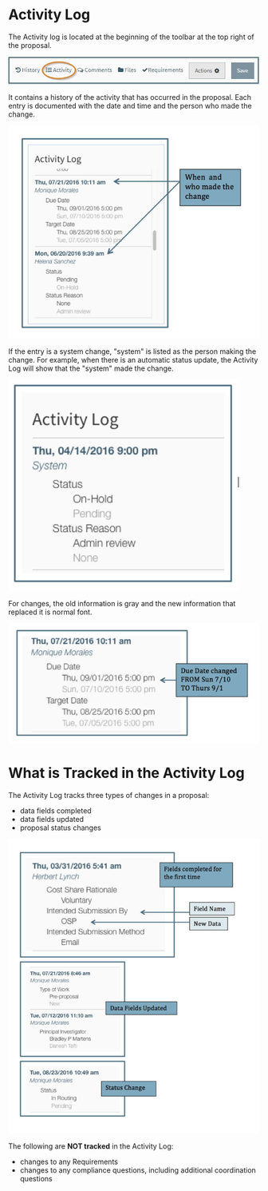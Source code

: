 # Activity Log

The Activity log is located at the beginning of the toolbar at the top right of the proposal.

![Activity Log Location](../images/Tools/ToolActivity_LogLocation.jpg)

It contains a history of the activity that has occurred in the proposal.  Each entry is documented with the date and time and the person who made the change.

![When and Who in the Activity Log](../images/Tools/ToolActivity_WhenAndWho.jpg)

If the entry is a system change, "system" is listed as the person making the change.  For example, when there is an automatic status update, the Activity Log will show that the "system" made the change.

![System updates to Activity Log](../images/Tools/ToolActivity_System.jpg)

For changes, the old information is gray and the new information that replaced it is normal font.

![Tracking the old and new information](../images/Tools/ToolActivity_OldAndNew.jpg)


# What is Tracked in the Activity Log

The Activity Log tracks three types of changes in a proposal:

- data fields completed
- data fields updated
- proposal status changes

![Types of changes](../images/Tools/ToolActivity_changes.jpg)

The following are **NOT tracked** in the Activity Log:

- changes to any Requirements
- changes to any compliance questions, including additional coordination questions
